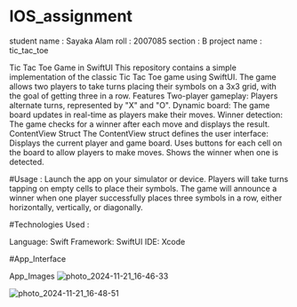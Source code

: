 # IOS_assignment
student name : Sayaka Alam
roll : 2007085
section : B
project name : tic_tac_toe

Tic Tac Toe Game in SwiftUI
This repository contains a simple implementation of the classic Tic Tac Toe game using SwiftUI. The game allows two players to take turns placing their symbols on a 3x3 grid, with the goal of getting three in a row.
Features
Two-player gameplay: Players alternate turns, represented by "X" and "O".
Dynamic board: The game board updates in real-time as players make their moves.
Winner detection: The game checks for a winner after each move and displays the result.
ContentView Struct
The ContentView struct defines the user interface:
Displays the current player and game board.
Uses buttons for each cell on the board to allow players to make moves.
Shows the winner when one is detected.

#Usage :
Launch the app on your simulator or device.
Players will take turns tapping on empty cells to place their symbols.
The game will announce a winner when one player successfully places three symbols in a row, either horizontally, vertically, or diagonally.


#Technologies Used :

Language: Swift
Framework: SwiftUI
IDE: Xcode

#App_Interface

App_Images
![photo_2024-11-21_16-46-33](https://github.com/user-attachments/assets/854bc573-b72b-4eb5-8ff6-87db35c1b218)

![photo_2024-11-21_16-48-51](https://github.com/user-attachments/assets/e957dc3b-bc34-48f8-a6ab-097faa1b4724)









